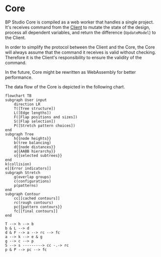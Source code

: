 
# Core

BP Studio Core is compiled as a web worker that handles a single project.
It's receives command from the [Client](../client/README.md) to mutate the state of the design,
process all dependent variables, and return the difference (`UpdateModel`) to the Client.

In order to simplify the protocol between the Client and the Core,
the Core will always assume that the command it receives is valid without checking.
Therefore it is the Client's responsibility to ensure the validity of the command.

In the future, Core might be rewritten as WebAssembly for better performance.

The data flow of the Core is depicted in the following chart.

```mermaid
flowchart TB
subgraph User input
	direction LR
	T([Tree structure])
	L([Edge lengths])
	F([Flap positions and sizes])
	S([Flap selection])
	P([Stretch pattern choices])
end
subgraph Tree
	h{{node heights}}
	b(tree balancing)
	d{{node distances}}
	a{{AABB hierarchy}}
	s{{selected subtrees}}
end
k(collision)
e[[Error indicators]]
subgraph Stretch
	g(overlap groups)
	c(configurations)
	p(patterns)
end
subgraph Contour
	cc[[cached contours]]
	rc(rough contours)
	pc{{pattern contours}}
	fc[[final contours]]
end

T --> h --> b
b & L --> d
d & F --> a --> rc --> fc
a --> k --> e & g
g --> c --> p
S --> s ---------> cc -.-> rc
p & P --> pc --> fc
```
